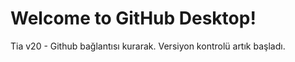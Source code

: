 # Welcome to GitHub Desktop!

Tia v20 - Github bağlantısı kurarak. Versiyon kontrolü artık başladı.
